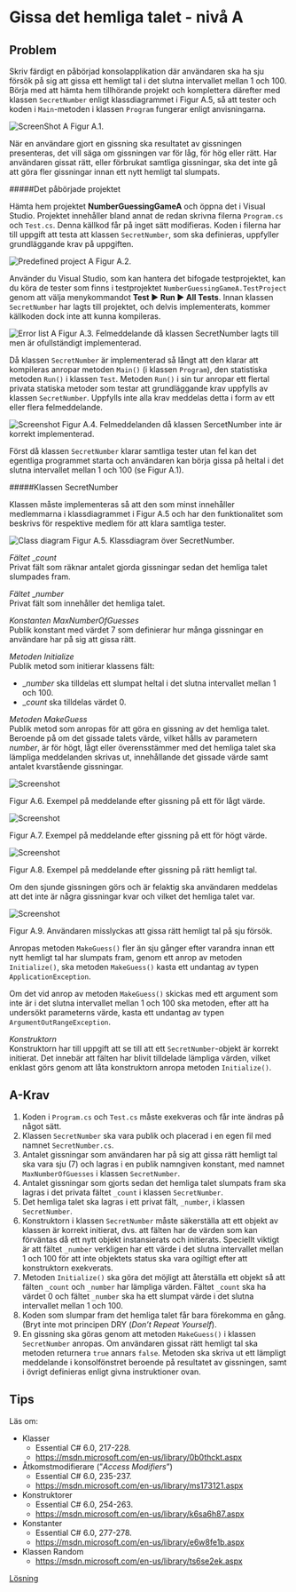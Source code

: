 # Gissa det hemliga talet - nivå A

## Problem

Skriv färdigt en påbörjad konsolapplikation där användaren ska ha sju försök på sig att gissa ett hemligt tal i det slutna intervallet mellan 1 och 100. Börja med att hämta hem tillhörande projekt och komplettera därefter med klassen ```SecretNumber``` enligt klassdiagrammet i Figur A.5, så att tester och koden i ```Main```-metoden i klassen ```Program``` fungerar enligt anvisningarna.  

![ScreenShot A](../images/a-images/numberGuessingGameA.png)
Figur A.1.

När en användare gjort en gissning ska resultatet av gissningen presenteras, det vill säga om gissningen var för låg, för hög eller rätt. Har användaren gissat rätt, eller förbrukat samtliga gissningar, ska det inte gå att göra fler gissningar innan ett nytt hemligt tal slumpats.

#####Det påbörjade projektet

Hämta hem projektet **NumberGuessingGameA** och öppna det i Visual Studio. Projektet innehåller bland annat de redan skrivna filerna ```Program.cs``` och ```Test.cs```. Denna källkod får på inget sätt modifieras. Koden i filerna har till uppgift att testa att klassen ```SecretNumber```, som ska definieras, uppfyller grundläggande krav på uppgiften.

![Predefined project A](../images/a-images/predefinedProjectA.png)
Figur A.2.

Använder du Visual Studio, som kan hantera det bifogade testprojektet, kan du köra de tester som finns i testprojektet ```NumberGuessingGameA.TestProject``` genom att välja menykommandot **Test ► Run ► All Tests**. Innan klassen ```SecretNumber``` har lagts till projektet, och delvis implementerats, kommer källkoden dock inte att kunna kompileras.

![Error list A](../images/a-images/errorListA.png)
Figur A.3. Felmeddelande då klassen SecretNumber lagts till men är ofullständigt implementerad.

Då klassen ```SecretNumber``` är implementerad så långt att den klarar att kompileras anropar metoden ```Main()``` (i klassen ```Program```), den statistiska metoden ```Run()``` i klassen ```Test```. Metoden ```Run()``` i sin tur anropar ett flertal privata statiska metoder som testar att grundläggande krav uppfylls av klassen ```SecretNumber```. Uppfylls inte alla krav meddelas detta i form av ett eller flera felmeddelande.

![Screenshot](../images/a-images/errorMessageA.png)
Figur A.4. Felmeddelanden då klassen SercetNumber inte är korrekt implementerad.

Först då klassen ```SecretNumber``` klarar samtliga tester utan fel kan det egentliga programmet starta och användaren kan börja gissa på heltal i det slutna intervallet mellan 1 och 100 (se Figur A.1).
			
#####Klassen SecretNumber

Klassen måste implementeras så att den som minst innehåller medlemmarna i klassdiagrammet i Figur A.5 och har den funktionalitet som beskrivs för respektive medlem för att klara samtliga tester.

![Class diagram](../images/a-images/classDiagramA.png)
Figur A.5. Klassdiagram över SecretNumber.

_Fältet_ __count_<br/>
Privat fält som räknar antalet gjorda gissningar sedan det hemliga talet slumpades fram.

_Fältet_ __number_<br/>
Privat fält som innehåller det hemliga talet.

_Konstanten MaxNumberOfGuesses_<br/>
Publik konstant med värdet 7 som definierar hur många gissningar en användare har på sig att gissa rätt.

_Metoden Initialize_<br/>
Publik metod som initierar klassens fält:

- __number_ ska tilldelas ett slumpat heltal i det slutna intervallet mellan 1 och 100.
- __count_ ska tilldelas värdet 0.

_Metoden MakeGuess_<br/>
Publik metod som anropas för att göra en gissning av det hemliga talet. Beroende på om det gissade talets värde, vilket hålls av parametern _number_, är för högt, lågt eller överensstämmer med det hemliga talet ska lämpliga meddelanden skrivas ut, innehållande det gissade värde samt antalet kvarstående gissningar.

![Screenshot](../images/a-images/lowGuessA.png)

Figur A.6. Exempel på meddelande efter gissning på ett för lågt värde.

![Screenshot](../images/a-images/highGuessA.png)

Figur A.7. Exempel på meddelande efter gissning på ett för högt värde.

![Screenshot](../images/a-images/correctGuessA.png)

Figur A.8. Exempel på meddelande efter gissning på rätt hemligt tal.

Om den sjunde gissningen görs och är felaktig ska användaren meddelas att det inte är några gissningar kvar och vilket det hemliga talet var.

![Screenshot](../images/a-images/noGuessesLeftA.png)

Figur A.9. Användaren misslyckas att gissa rätt hemligt tal på sju försök.

Anropas metoden ```MakeGuess()``` fler än sju gånger efter varandra innan ett nytt hemligt tal har slumpats fram, genom ett anrop av metoden ```Initialize()```, ska metoden ```MakeGuess()``` kasta ett undantag av typen ```ApplicationException```.

Om det vid anrop av metoden ```MakeGuess()``` skickas med ett argument som inte är i det slutna intervallet mellan 1 och 100 ska metoden, efter att ha undersökt parameterns värde, kasta ett undantag av typen ```ArgumentOutRangeException```.

_Konstruktorn_<br/>
Konstruktorn har till uppgift att se till att ett ```SecretNumber```-objekt är korrekt initierat. Det innebär att fälten har blivit tilldelade lämpliga värden, vilket enklast görs genom att låta konstruktorn anropa metoden ```Initialize()```.

## A-Krav

1. Koden i ```Program.cs``` och ```Test.cs``` måste exekveras och får inte ändras på något sätt.
2. Klassen ```SecretNumber``` ska vara publik och placerad i en egen fil med namnet ```SecretNumber.cs```.
3. Antalet gissningar som användaren har på sig att gissa rätt hemligt tal ska vara sju (7) och lagras i en publik namngiven konstant, med namnet ```MaxNumberOfGuesses``` i klassen ```SecretNumber```.
4. Antalet gissningar som gjorts sedan det hemliga talet slumpats fram ska lagras i det privata fältet ```_count``` i klassen ```SecretNumber```.
5. Det hemliga talet ska lagras i ett privat fält, ```_number```, i klassen ```SecretNumber```.
6. Konstruktorn i klassen ```SecretNumber``` måste säkerställa att ett objekt av klassen är korrekt initierat, dvs. att fälten har de värden som kan förväntas då ett nytt objekt instansierats och initierats. Speciellt viktigt är att fältet ```_number``` verkligen har ett värde i det slutna intervallet mellan 1 och 100 för att inte objektets status ska vara ogiltigt efter att konstruktorn exekverats.
7. Metoden ```Initialize()``` ska göra det möjligt att återställa ett objekt så att fälten ```_count``` och ```_number``` har lämpliga värden. Fältet ```_count``` ska ha värdet 0 och fältet ```_number``` ska ha ett slumpat värde i det slutna intervallet mellan 1 och 100.
8. Koden som slumpar fram det hemliga talet får bara förekomma en gång. (Bryt inte mot principen DRY (_Don’t Repeat Yourself_).
9. En gissning ska göras genom att metoden ```MakeGuess()``` i klassen ```SecretNumber``` anropas. Om användaren gissat rätt hemligt tal ska metoden returnera ```true``` annars ```false```. Metoden ska skriva ut ett lämpligt meddelande i konsolfönstret beroende på resultatet av gissningen, samt i övrigt definieras enligt givna instruktioner ovan.

## Tips

Läs om:

+ Klasser
	+ Essential C# 6.0, 217-228.
	+ https://msdn.microsoft.com/en-us/library/0b0thckt.aspx
+ Åtkomstmodifierare (”_Access Modifiers_”)
	+ Essential C# 6.0, 235-237.
	+ https://msdn.microsoft.com/en-us/library/ms173121.aspx
+ Konstruktorer
	+ Essential C# 6.0, 254-263.
	+ https://msdn.microsoft.com/en-us/library/k6sa6h87.aspx
+ Konstanter
	+ Essential C# 6.0, 277-278.
	+ https://msdn.microsoft.com/en-us/library/e6w8fe1b.aspx
+ Klassen Random
	+ https://msdn.microsoft.com/en-us/library/ts6se2ek.aspx

[Lösning](solution/)
